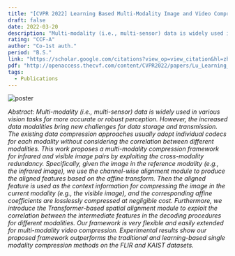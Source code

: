 ```yaml
---
title: "[CVPR 2022] Learning Based Multi-Modality Image and Video Compression"
draft: false
date: 2022-03-20
description: "Multi-modality (i.e., multi-sensor) data is widely used in various vision tasks for more accurate or robust perception. This work proposes a multi-modality compression framework for infrared and visible image pairs by exploiting the cross-modality redundancy."
rating: "CCF-A"
author: "Co-1st auth."
period: "B.S."
link: "https://scholar.google.com/citations?view_op=view_citation&hl=zh-CN&user=ZkcJasgAAAAJ&citation_for_view=ZkcJasgAAAAJ:u5HHmVD_uO8C"
pdf: "http://openaccess.thecvf.com/content/CVPR2022/papers/Lu_Learning_Based_Multi-Modality_Image_and_Video_Compression_CVPR_2022_paper.pdf"
tags:
  - Publications
---
```


![poster](https://s2.loli.net/2023/11/29/ItiU7pEz9OZbBeR.jpg)

*Abstract: Multi-modality (i.e., multi-sensor) data is widely used in various vision tasks for more accurate or robust perception. However, the increased data modalities bring new challenges for data storage and transmission. The existing data compression approaches usually adopt individual codecs for each modality without considering the correlation between different modalities. This work proposes a multi-modality compression framework for infrared and visible image pairs by exploiting the cross-modality redundancy. Specifically, given the image in the reference modality (e.g., the infrared image), we use the channel-wise alignment module to produce the aligned features based on the affine transform. Then the aligned feature is used as the context information for compressing the image in the current modality (e.g., the visible image), and the corresponding affine coefficients are losslessly compressed at negligible cost. Furthermore, we introduce the Transformer-based spatial alignment module to exploit the correlation between the intermediate features in the decoding procedures for different modalities. Our framework is very flexible and easily extended for multi-modality video compression. Experimental results show our proposed framework outperforms the traditional and learning-based single modality compression methods on the FLIR and KAIST datasets.*